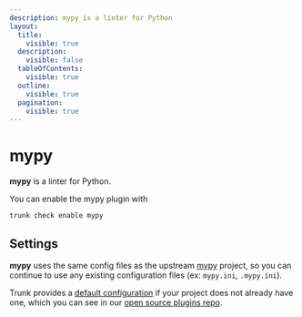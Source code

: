 ```yaml
---
description: mypy is a linter for Python
layout:
  title:
    visible: true
  description:
    visible: false
  tableOfContents:
    visible: true
  outline:
    visible: true
  pagination:
    visible: true
---
```


# mypy

**mypy** is a linter for Python.

You can enable the mypy plugin with

```shell
trunk check enable mypy
```

## Settings


**mypy** uses the same config files as the
upstream [mypy](https://github.com/python/mypy#readme) project, so you can continue to use any
existing configuration files (ex: `mypy.ini`, `.mypy.ini`).
    

Trunk provides a [default configuration](https://github.com/trunk-io/plugins/tree/main/linters/mypy) if your project does not already have one,
which you can see in our [open source plugins repo](https://github.com/trunk-io/plugins/tree/main).

